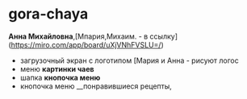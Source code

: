 # gora-chaya 
**Анна Михайловна**,[Мпария,Михаим. - в ссылку] (https://miro.com/app/board/uXjVNhFVSLU=/)

* загрузочный экран с логотипом [Мария и Анна - рисуют логос
* меню __картинки чаев__
* шапка __кнопочка меню__
* кнопочка меню __понравившиеся рецепты,

